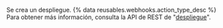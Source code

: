 Se crea un despliegue. {% data reusables.webhooks.action_type_desc %} Para obtener más información, consulta la API de REST de "[despliegue](/v3/repos/deployments/#list-deployments)".